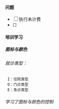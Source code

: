 
#### 问题
- [ ] 执行未计费
- [ ] 




#### 培训学习
 ##### 图标与颜色
 ###### 就诊类型：
	 I：住院类型
	 O：门诊类型
	 E：急诊类型
###### 学习了图标与颜色的控制


 